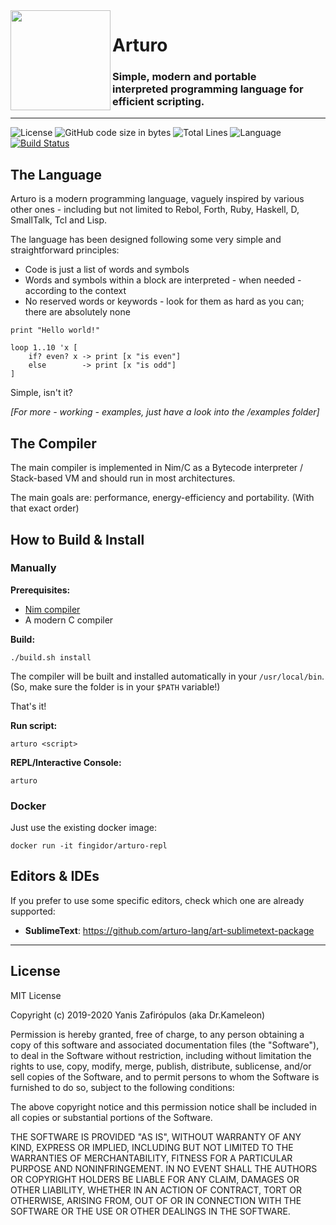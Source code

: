 <img align="left" width="160" src="https://raw.githubusercontent.com/arturo-lang/arturo/master/logo.png"/>

<h1>Arturo</h1>

### Simple, modern and portable<br>interpreted programming language for efficient scripting.

---


![License](https://img.shields.io/github/license/arturo-lang/arturo?style=flat-square) ![GitHub code size in bytes](https://img.shields.io/github/languages/code-size/arturo-lang/arturo?style=flat-square) ![Total Lines](https://img.shields.io/tokei/lines/github/arturo-lang/arturo?color=purple&style=flat-square) ![Language](https://img.shields.io/badge/Language-Nim-yellow.svg?style=flat-square)   [![Build Status](https://img.shields.io/travis/com/arturo-lang/arturo/master?style=flat-square)](https://travis-ci.com/arturo-lang/arturo)

The Language
------------------------------

Arturo is a modern programming language, vaguely inspired by various other ones - including but not limited to Rebol, Forth, Ruby, Haskell, D, SmallTalk, Tcl and Lisp.

The language has been designed following some very simple and straightforward principles:

- Code is just a list of words and symbols
- Words and symbols within a block are interpreted - when needed - according to the context
- No reserved words or keywords - look for them as hard as you can; there are absolutely none

```
print "Hello world!"

loop 1..10 'x [
    if? even? x -> print [x "is even"]
    else        -> print [x "is odd"]
]
```

Simple, isn't it?

*[For more - working - examples, just have a look into the /examples folder]*

The Compiler
------------------------------

The main compiler is implemented in Nim/C as a Bytecode interpreter / Stack-based VM and should run in most architectures.

The main goals are: performance, energy-efficiency and portability. (With that exact order)

How to Build & Install
------------------------------

### Manually

**Prerequisites:**

- [Nim compiler](https://nim-lang.org/)
- A modern C compiler

**Build:**

    ./build.sh install

The compiler will be built and installed automatically in your `/usr/local/bin`. (So, make sure the folder is in your `$PATH` variable!)

That's it!

**Run script:**

    arturo <script>

**REPL/Interactive Console:**

    arturo

### Docker

Just use the existing docker image:

	docker run -it fingidor/arturo-repl

Editors & IDEs
------------------------------

If you prefer to use some specific editors, check which one are already supported:

- **SublimeText**: 
https://github.com/arturo-lang/art-sublimetext-package

---

License
------------------------------

MIT License

Copyright (c) 2019-2020 Yanis Zafirópulos (aka Dr.Kameleon)

Permission is hereby granted, free of charge, to any person obtaining a copy
of this software and associated documentation files (the "Software"), to deal
in the Software without restriction, including without limitation the rights
to use, copy, modify, merge, publish, distribute, sublicense, and/or sell
copies of the Software, and to permit persons to whom the Software is
furnished to do so, subject to the following conditions:

The above copyright notice and this permission notice shall be included in all
copies or substantial portions of the Software.

THE SOFTWARE IS PROVIDED "AS IS", WITHOUT WARRANTY OF ANY KIND, EXPRESS OR
IMPLIED, INCLUDING BUT NOT LIMITED TO THE WARRANTIES OF MERCHANTABILITY,
FITNESS FOR A PARTICULAR PURPOSE AND NONINFRINGEMENT. IN NO EVENT SHALL THE
AUTHORS OR COPYRIGHT HOLDERS BE LIABLE FOR ANY CLAIM, DAMAGES OR OTHER
LIABILITY, WHETHER IN AN ACTION OF CONTRACT, TORT OR OTHERWISE, ARISING FROM,
OUT OF OR IN CONNECTION WITH THE SOFTWARE OR THE USE OR OTHER DEALINGS IN THE
SOFTWARE.
